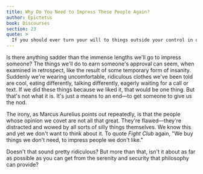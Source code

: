 ```yaml
---
title: Why Do You Need to Impress These People Again?
author: Epictetus
book: Discourses
section: 23
quote: >
  If you should ever turn your will to things outside your control in order to impress someone, be sure that you have wrecked your whole purpose in life. Be content, then, to be a philosopher in all that you do, and if you wish also to be seen as one, show yourself first that you are and you will succeed.
---
```


Is there anything sadder than the immense lengths we'll go to impress someone? The things we'll do to earn someone's approval can seem, when examined in retrospect, like the result of some temporary form of insanity. Suddenly we're wearing uncomfortable, ridiculous clothes we've been told are cool, eating differently, talking differently, eagerly waiting for a call or text. If we did these things because _we_ liked it, that would be one thing. But that's not what it is. It's just a means to an end—to get someone to give us the nod.

The irony, as Marcus Aurelius points out repeatedly, is that the people whose opinion we covet are not all that great. They're flawed—they're distracted and wowed by all sorts of silly things themselves. We know this and yet we don't want to think about it. To quote _Fight Club_ again, "We buy things we don't need, to impress people we don't like."

Doesn't that sound pretty ridiculous? But more than that, isn't it about as far as possible as you can get from the serenity and security that philosophy can provide?
